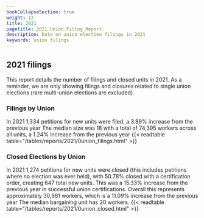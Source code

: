 ```yaml
---
bookCollapseSection: true
weight: 12
title: 2021
pagetitle: 2021 Union Filing Report
description: Data on union election filings in 2021
keywords: union filings
---
```


## 2021 filings

This report details the number of filings and closed units in 2021. As a reminder, we are only showing filings and closures related to single union elections (rare multi-union elections are excluded).

### Filings by Union
In 2021 1,334 petitions for new units were filed, a 3.89% increase from the previous year The median size was 18 with a total of 74,395 workers across all units, a 1.24% increase from the previous year
{{< readtable table="/tables/reports/2021/0union_filings.html" >}}

### Closed Elections by Union
In 2021 1,274 petitions for new units were closed (this includes petitions where no election was ever held), with 50.78% closed with a certification order, creating 647 total new units. This was a 15.33% increase from the previous year in successful union certifications. Overall this represents approximately 30,981 workers, which is a 11.09% increase from the previous year The median bargaining unit has 20 workers.
{{< readtable table="/tables/reports/2021/0union_closed.html" >}}
